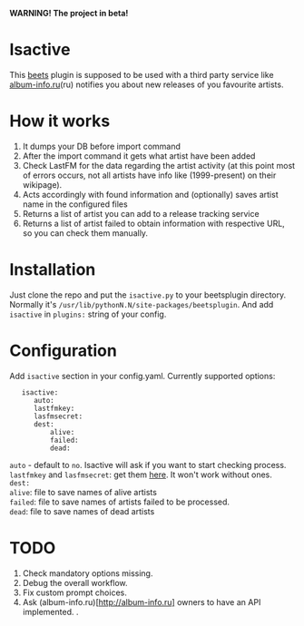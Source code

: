 __WARNING! The project in beta!__
# Isactive
This [beets](http://beets.io/) plugin is supposed to be used with a third party service like [album-info.ru](http://beets.io/)(ru) notifies you about new releases of you favourite artists. 

# How it works
1. It dumps your DB before import command
1. After the import command it gets what artist have been added
1. Check LastFM for the data regarding the artist activity (at this point most of errors occurs, not all artists have info like (1999-present) on their wikipage).
1. Acts accordingly with found information and (optionally) saves artist name in the configured files
1. Returns a list of artist you can add to a release tracking service
1. Returns a list of artist failed to obtain information with respective URL, so you can check them manually.

# Installation
Just clone the repo and put the `isactive.py` to your beetsplugin directory. Normally it's `/usr/lib/pythonN.N/site-packages/beetsplugin`. And add `isactive` in `plugins:` string of your config.

# Configuration
Add `isactive` section in your config.yaml. Currently supported options:

```
   isactive:
      auto:
      lastfmkey:
      lasfmsecret:
      dest:
          alive:
          failed:
          dead:
```

`auto` - default to `no`. Isactive will ask if you want to start checking process.  
`lastfmkey` and `lasfmsecret`: get them [here](https://www.last.fm/api/account/create). It won't work without ones.  
`dest:`  
    `alive`: file to save names of alive artists  
    `failed`: file to save names of artists failed to be processed.  
    `dead`: file to save names of dead artists  

# TODO
1. Check mandatory options missing.
1. Debug the overall workflow.
1. Fix custom prompt choices.
1. Ask (album-info.ru)[http://album-info.ru] owners to have an API implemented.
.

